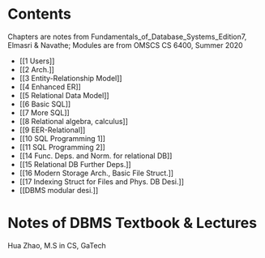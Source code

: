 # Contents
Chapters are notes from Fundamentals_of_Database_Systems_Edition7, Elmasri &  Navathe;
Modules are from OMSCS CS 6400, Summer 2020
- [[1 Users]]
- [[2 Arch.]]
- [[3 Entity-Relationship Model]]
- [[4 Enhanced ER]]
- [[5 Relational Data Model]]
- [[6 Basic SQL]]
- [[7 More SQL]]
- [[8 Relational algebra, calculus]]
- [[9 EER-Relational]]
- [[10 SQL Programming 1]]
- [[11 SQL Programming 2]]
- [[14 Func. Deps. and Norm. for relational DB]]
- [[15 Relational DB Further Deps.]]
- [[16 Modern Storage Arch., Basic File Struct.]]
- [[17 Indexing Struct for Files and Phys. DB Desi.]]
- [[DBMS modular desi.]]

# Notes of DBMS Textbook &amp; Lectures
Hua Zhao, M.S in CS, GaTech